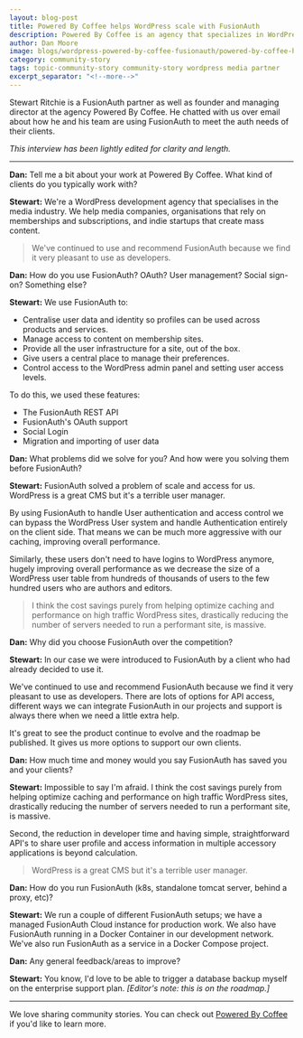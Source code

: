 ```yaml
---
layout: blog-post
title: Powered By Coffee helps WordPress scale with FusionAuth
description: Powered By Coffee is an agency that specializes in WordPress and helps organizations such as media companies with their subscription and membership models.
author: Dan Moore
image: blogs/wordpress-powered-by-coffee-fusionauth/powered-by-coffee-helps-wordpress-scale-with-fusionauth-header-image.png
category: community-story
tags: topic-community-story community-story wordpress media partner
excerpt_separator: "<!--more-->"
---
```


Stewart Ritchie is a FusionAuth partner as well as founder and managing director at the agency Powered By Coffee. He chatted with us over email about how he and his team are using FusionAuth to meet the auth needs of their clients. 

<!--more-->

*This interview has been lightly edited for clarity and length.*

-------

**Dan:** Tell me a bit about your work at Powered By Coffee. What kind of clients do you typically work with?

**Stewart:** We're a WordPress development agency that specialises in the media industry. We help media companies, organisations that rely on memberships and subscriptions, and indie startups that create mass content.

> We've continued to use and recommend FusionAuth because we find it very pleasant to use as developers.  

**Dan:** How do you use FusionAuth? OAuth? User management? Social sign-on? Something else?

**Stewart:** We use FusionAuth to:

* Centralise user data and identity so profiles can be used across products and services.
* Manage access to content on membership sites.
* Provide all the user infrastructure for a site, out of the box.
* Give users a central place to manage their preferences.
* Control access to the WordPress admin panel and setting user access levels.

To do this, we used these features:
* The FusionAuth REST API
* FusionAuth's OAuth support
* Social Login
* Migration and importing of user data

**Dan:** What problems did we solve for you? And how were you solving them before FusionAuth?

**Stewart:** FusionAuth solved a problem of scale and access for us. WordPress is a great CMS but it's a terrible user manager.

By using FusionAuth to handle User authentication and access control we can bypass the WordPress User system and handle Authentication entirely on the client side. That means we can be much more aggressive with our caching, improving overall performance. 

Similarly, these users don't need to have logins to WordPress anymore, hugely improving overall performance as we decrease the size of a WordPress user table from hundreds of thousands of users to the few hundred users who are authors and editors.

> I think the cost savings purely from helping optimize caching and performance on high traffic WordPress sites, drastically reducing the number of servers needed to run a performant site, is massive.

**Dan:** Why did you choose FusionAuth over the competition?

**Stewart:** In our case we were introduced to FusionAuth by a client who had already decided to use it.

We've continued to use and recommend FusionAuth because we find it very pleasant to use as developers.  There are lots of options for API access, different ways we can integrate FusionAuth in our projects and support is always there when we need a little extra help.

It's great to see the product continue to evolve and the roadmap be published. It gives us more options to support our own clients.

**Dan:** How much time and money would you say FusionAuth has saved you and your clients?

**Stewart:** Impossible to say I'm afraid. I think the cost savings purely from helping optimize caching and performance on high traffic WordPress sites, drastically reducing the number of servers needed to run a performant site, is massive.

Second, the reduction in developer time and having simple, straightforward API's to share user profile and access information in multiple accessory applications is beyond calculation.

> WordPress is a great CMS but it's a terrible user manager.

**Dan:** How do you run FusionAuth (k8s, standalone tomcat server, behind a proxy, etc)?

**Stewart:** We run a couple of different FusionAuth setups; we have a managed FusionAuth Cloud instance for production work. We also have FusionAuth running in a Docker Container in our development network. We've also run FusionAuth as a service in a Docker Compose project.

**Dan:** Any general feedback/areas to improve?

**Stewart:** You know, I'd love to be able to trigger a database backup myself on the enterprise support plan. _[Editor's note: this is on the roadmap.]_

-------

We love sharing community stories. You can check out [Powered By Coffee](https://poweredbycoffee.co.uk/) if you'd like to learn more. 

